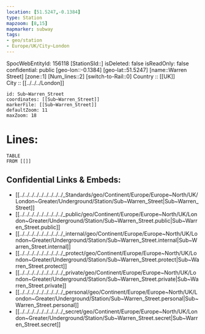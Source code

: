 ```yaml
---
location: [51.5247,-0.1384] 
type: Station 
mapzoom: [8,15] 
mapmarker: subway 
tags:
- geo/station
- Europe/UK/City~London
---
```

SpocWebEntityId: 156118
[StationSId::] 
isDeleted: false
isReadOnly: false
confidential: public
[geo-lon::-0.1384] 
[geo-lat::51.5247] 
[name::Warren Street] 
[zone::1] 
[Num_lines::2] 
[switch-to-Rail::0] 
Country :: [[UK]]  
City :: [[../../../London]]  


```leaflet
id: Sub~Warren_Street
coordinates: [[Sub~Warren_Street]] 
markerFile: [[Sub~Warren_Street]] 
defaultZoom: 11 
maxZoom: 18
```


# Lines: 
```dataview
TABLE 
FROM [[]] 
```

## Confidential Links & Embeds: 
- [[../../../../../../../../../_Standards/geo/Continent/Europe/Europe~North/UK/London~Greater/Underground/Station/Sub~Warren_Street|Sub~Warren_Street]] 
- [[../../../../../../../../../_public/geo/Continent/Europe/Europe~North/UK/London~Greater/Underground/Station/Sub~Warren_Street.public|Sub~Warren_Street.public]] 
- [[../../../../../../../../../_internal/geo/Continent/Europe/Europe~North/UK/London~Greater/Underground/Station/Sub~Warren_Street.internal|Sub~Warren_Street.internal]] 
- [[../../../../../../../../../_protect/geo/Continent/Europe/Europe~North/UK/London~Greater/Underground/Station/Sub~Warren_Street.protect|Sub~Warren_Street.protect]] 
- [[../../../../../../../../../_private/geo/Continent/Europe/Europe~North/UK/London~Greater/Underground/Station/Sub~Warren_Street.private|Sub~Warren_Street.private]] 
- [[../../../../../../../../../_personal/geo/Continent/Europe/Europe~North/UK/London~Greater/Underground/Station/Sub~Warren_Street.personal|Sub~Warren_Street.personal]] 
- [[../../../../../../../../../_secret/geo/Continent/Europe/Europe~North/UK/London~Greater/Underground/Station/Sub~Warren_Street.secret|Sub~Warren_Street.secret]] 
